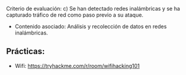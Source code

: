 Criterio de evaluación:
c) Se han detectado redes inalámbricas y se ha capturado tráfico de red como paso previo a su ataque.

* Contenido asociado: Análisis y recolección de datos en redes inalámbricas.

## Prácticas:
- Wifi: https://tryhackme.com/r/room/wifihacking101